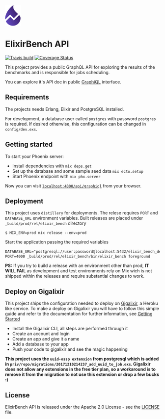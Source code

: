 <img src="https://github.com/elixir-bench/elixir-bench.github.io/blob/master/images/logo.png" height="68" />

# ElixirBench API

[![Travis build](https://secure.travis-ci.org/elixir-bench/elixir-bench-api.svg?branch=master
"Build Status")](https://travis-ci.org/elixir-bench/elixir-bench-api)
[![Coverage Status](https://coveralls.io/repos/github/elixir-bench/elixir-bench-api/badge.svg?branch=master
"Test Coverage")](https://coveralls.io/github/elixir-bench/elixir-bench-api?branch=master)

This project provides a public GraphQL API for exploring the results of the
benchmarks and is responsible for jobs scheduling.

You can explore it's API doc in public [GraphiQL](https://api.elixirbench.org/api/graphiql)
interface.

## Requirements

The projects needs Erlang, Elixir and PostgreSQL installed.

For development, a database user called `postgres` with password `postgres` is required.
If desired otherwise, this configuration can be changed in `config/dev.exs`.

## Getting started

To start your Phoenix server:

  * Install dependencies with `mix deps.get`
  * Set up the database and some sample seed data `mix ecto.setup`
  * Start Phoenix endpoint with `mix phx.server`

Now you can visit [`localhost:4000/api/graphiql`](http://localhost:4000/api/graphiql) from your browser.

## Deployment

This project uses `distillery` for deployments. The relese requires `PORT` and
`DATABASE_URL` environment variables. Built releases are placed under `_build/prod/rel/elixir_bench`
directory

```
$ MIX_ENV=prod mix release --env=prod
```

Start the application passing the required variables

```
DATABASE_URL="postgresql://user:password@localhost:5432/elixir_bench_dev" PORT=4000 _build/prod/rel/elixir_bench/bin/elixir_bench foreground
```

**PS:** If you try to build a release with an environment other than prod, **IT WILL FAIL**
as development and test environments rely on Mix wich is not shipped within the releases and
require substantial changes to work.

## Deploy on Gigalixir

This project ships the configuration needed to deploy on [Gigalixir](https://gigalixir.com), a Heroku like
service. To make a deploy on Gigalixir you will have to follow this simple guide and refer
to the documentation for further information, see [Getting Started](https://gigalixir.readthedocs.io/en/latest/main.html#getting-started-guide)

- Install the Gigalixir CLI, all steps are performed through it
- Create an account and login
- Create an app and give it a name
- Add a database to your app
- Push your code to gigalixir and see the magic happening

**This project uses the `uuid-ossp extension` from postgresql which is added
in `priv/repo/migrations/20171210214237_add_uuid_to_job.exs`. Gigalixir does not
allow any extensions in the free tier plan, so a workaround is to remove it from
the migration to not use this extension or drop a few bucks :)**

## License

ElixirBench API is released under the Apache 2.0 License - see the [LICENSE](LICENSE.md) file.
